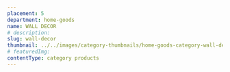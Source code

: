 ```yaml
---
placement: 5
department: home-goods
name: WALL DECOR
# description:
slug: wall-decor
thumbnail: ../../images/category-thumbnails/home-goods-category-wall-decor.jpg
# featuredImg:
contentType: category products
---
```

